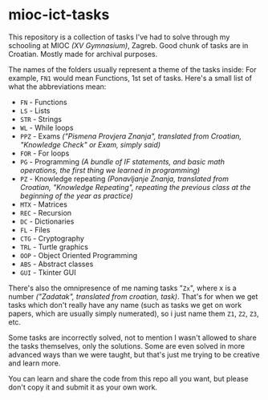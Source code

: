  # mioc-ict-tasks
This repository is a collection of tasks I've had to solve through my schooling at MIOC *(XV Gymnasium)*, Zagreb. Good chunk of tasks are in Croatian. Mostly made for archival purposes.

The names of the folders usually represent a theme of the tasks inside:
For example, `FN1` would mean Functions, 1st set of tasks.
Here's a small list of what the abbreviations mean:
- `FN` - Functions
- `LS` - Lists
- `STR` - Strings
- `WL` - While loops
- `PPZ` - Exams *("Pismena Provjera Znanja", translated from Croatian, "Knowledge Check" or Exam, simply said)*
- `FOR` - For loops
- `PG` - Programming *(A bundle of IF statements, and basic math operations, the first thing we learned in programming)*
- `PZ` - Knowledge repeating *(Ponavljanje Znanja, translated from Croatian, "Knowledge Repeating", repeating the previous class at the beginning of the year as practice)*
- `MTX` - Matrices
- `REC` - Recursion
- `DC` - Dictionaries
- `FL` - Files
- `CTG` - Cryptography
- `TRL` - Turtle graphics
- `OOP` - Object Oriented Programming
- `ABS` - Abstract classes
- `GUI` - Tkinter GUI

There's also the omnipresence of me naming tasks "`Zx`", where x is a number *("Zadatak", translated from croatian, task)*. That's for when we get tasks which don't really have any name (such as tasks we get on work papers, which are usually simply numerated), so i just name them `Z1`, `Z2`, `Z3`, etc.

Some tasks are incorrectly solved, not to mention I wasn't allowed to share the tasks themselves, only the solutions.
Some are even solved in more advanced ways than we were taught, but that's just me trying to be creative and learn more.

You can learn and share the code from this repo all you want, but please don't copy it and submit it as your own work.